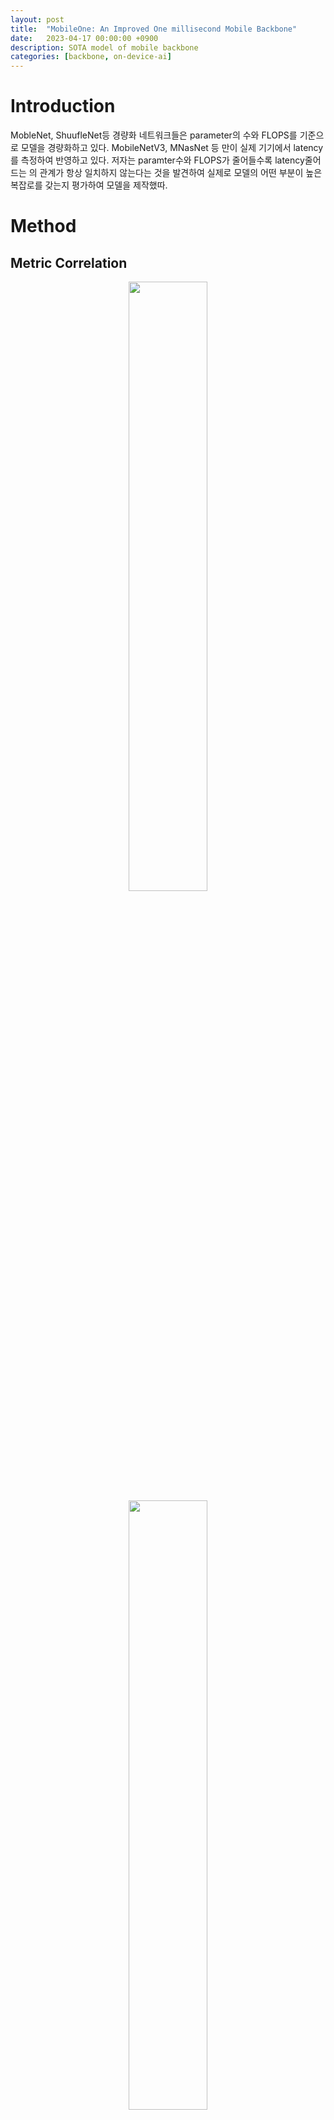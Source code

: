 ```yaml
---
layout: post
title:  "MobileOne: An Improved One millisecond Mobile Backbone"
date:   2023-04-17 00:00:00 +0900
description: SOTA model of mobile backbone
categories: [backbone, on-device-ai]
---
```


# Introduction

 MobleNet, ShuufleNet등 경량화 네트워크들은 parameter의 수와 FLOPS를 기준으로 모델을 경량화하고 있다. MobileNetV3, MNasNet 등 만이 실제 기기에서 latency를 측정하여 반영하고 있다. 저자는 paramter수와 FLOPS가 줄어들수록 latency줄어드는 의 관계가 항상 일치하지 않는다는 것을 발견하여 실제로 모델의 어떤 부분이 높은 복잡로를 갖는지 평가하여 모델을 제작했따.

# Method

## Metric Correlation

<p align="center">
    <img src="/assets/post/image/mobileone/Untitled.png" width="50%">
    <img src="/assets/post/image/mobileone/Untitled%201.png" width="50%">
    <img src="/assets/post/image/mobileone/Untitled%202.png" width="50%">
</p>


 모델의 cost를 비교할 때 parameter의 수와 FLOPS를 기준으로 비교하곤한다. 하지만 실제 모바일환경에서 일치가 안될 경우고 있으므로 iPhone 12를 사용하여 상관관계를 측정했다.

<p align="center">
    <img src="/assets/post/image/mobileone/Untitled%203.png" width="50%">
</p>

 그 결과 모바일 환경에서는 FLOPS가 중간정도의 상관관계를 나타냈고 파라미터의 수는 낮은 상관관계를 나타냈다. 반면에 CPU 환경에서는 관계가 없보인다.

## Key Bottlenecks

### Activation Function

 Activation function마다 cost가 다르다. 따라서 이를 비교하기 위해 30 layer의 모델을 선언하였으며 activation layer만 바꾸면서 속도측정을 했다.

<p align="center">
    <img src="/assets/post/image/mobileone/Untitled%204.png" width="50%">
</p>

Dynamic Shift-Max등 여러 강력한 activation function이 있으나 이는 latency가 커서 RELU를 사용하기로 했다.

### Architectural Blocks

 Runtime performace에 영향을 주는 원인은 크게 memory access cost과 degree of parallelism이 있다. 예를 들면 skip connection은 이전 feature map에 대한 정보를 저장하고 읽어와야하기 때문에 memory access cost가 늘어나고 SE-block에서 사용하는 global pooling operation은 동기화를 해야하기 때문에 degree of parallelism이 줄어든다. 따라서 MobileOne에서는 skip connectiond르 제거하고 SE-block의 수는 적당히 조절하였다.

## MobileOne Architecture

### MobileOne Block

 기본적인 block은 depthwise, pointwise layer로 factorization하였다. Basic block은 MobileNet-V1에서 사용하는 3x3 depthwise convolution과 1x1 pointwise convolution을 사용한다. 그리고 Rep-VGG에서 사용한 re-parameterizable skip connection을 사용한다. 이 떄 trivial over-parameterization factor k는 1~5의 값을 사용한다. Memory access cost를 줄이기 위해 skip connection은 inference time에 제거했다.


<p align="center">
    <img src="/assets/post/image/mobileone/Untitled%205.png" width="50%">
    <img src="/assets/post/image/mobileone/Untitled%206.png" width="50%">
</p>

 Convolution에 대해서는 BachNorm을 Conv layer에 folding하였다. Kernel size $$K$$, Input channel dimension $$C_{in}$$, output channel dimension $$C_{out}$$에 대해서 weight matix는 $$W^\prime \in \mathbb{R}^{C_{out} \times C_{in} \times K \times K}$$, bias는 $$b^\prime \in \mathbb{R}^D$$로 표시할 수 있다. 또한 BatchNorm은 accumulated mean $$\mu$$, accumulated standard deviation $$\sigma$$, scale $$\gamma$$, bias $$\beta$$로 구성되어 있다. Conv와 BN은 모두 linear operation이므로 이를 다느과 같이 합칠 수 있다.

- Weight

$$
\hat{W}=W^\prime * \frac{\gamma}{\sigma}
$$

- Bias

$$
\hat{b}=(b^\prime - \mu) * \frac{\gamma}{\sigma}+\beta
$$

BN에 대한 skip connection은 1x1 convolutio에 K-1 zero padding으로 folding 할 수 있다.  위 과정을 통해 얻어진 folding은 inferenec time에 사 된다.

### Model Scaling

모델의 속도를 위해 block의 수는 resolution마다 다르게설정했다. 이는 resolution이 높은 상단 layer에서는 cost가 높기 때문에 block의 수를 줄이고 하단 layer는 channel 수가 많기 때문에 block를 줄이게 된 것이다.

<p align="center">
    <img src="/assets/post/image/mobileone/Untitled%207.png" width="100%">
</p>

## Training

Overfitting을 방지하기 위해 small model에 대해서는 regularization을 적게 해야한다.  또한 cosine learning rate를 decay와 함께 regularization도 deacy를 해준다.

# Result

<p align="center">
    <img src="/assets/post/image/mobileone/Untitled%208.png" width="50%">
</p>

파라이머의 수가 비슷한 모델중에서는 성능이 제일 높게 나타난다.


<p align="center">
    <img src="/assets/post/image/mobileone/Untitled%209.png" width="50%">
    <img src="/assets/post/image/mobileone/Untitled%2010.png" width="50%">
</p>

Reparameterization도 성능에 좋은 영향을 내는데 모델의 크기가 클수록 성능차이가 좁아진다.

<p align="center">
    <img src="/assets/post/image/mobileone/Untitled%2011.png" width="50%">
</p>

다른 모바일 네트워크를 CPU, GPU, Mobile에서 돌렸을 때 성능과 속도가 좋았고

<p align="center">
    <img src="/assets/post/image/mobileone/Untitled%2012.png" width="50%">
</p>
knowledge distillation을 했을 때도 성능이 제일 좋았다.

<p align="center">
    <img src="/assets/post/image/mobileone/Untitled%2013.png" width="100%">
    <img src="/assets/post/image/mobileone/Untitled%2014.png" width="50%">
</p>

다른 Task에서도 성능이 좋았다.